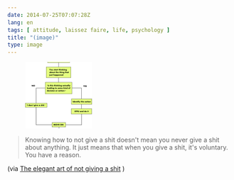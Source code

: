 ```yaml
---
date: 2014-07-25T07:07:28Z
lang: en
tags: [ attitude, laissez faire, life, psychology ]
title: "(image)"
type: image
---
```


<figure>
<a
href="https://hugo.ferreira.cc/knowing-how-to-not-give-a-shit-doesnt-mean-you/attachment/107/"
rel="attachment"><img
src="tumblr_n98xkmjJpQ1qz82meo1_1280-150x150.png"
width="150" height="150" /></a></figure>

> Knowing how to not give a shit doesn't mean you never give a shit
> about anything. It just means that when you give a shit, it's
> voluntary. You have a reason.

(via [The elegant art of not giving a
shit](http://www.raptitude.com/2014/07/not-giving-a-shit) )

